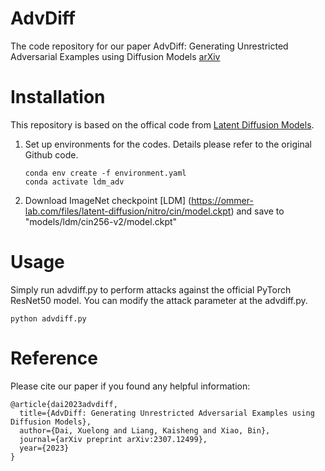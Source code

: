 # AdvDiff
 
The code repository for our paper AdvDiff: Generating Unrestricted Adversarial Examples using Diffusion Models [arXiv](https://arxiv.org/abs/2307.12499)

# Installation

This repository is based on the offical code from [Latent Diffusion Models](https://github.com/CompVis/latent-diffusion). 

1. Set up environments for the codes. Details please refer to the original Github code.

   ```shell
   conda env create -f environment.yaml
   conda activate ldm_adv
   ```
2. Download ImageNet checkpoint [LDM] (https://ommer-lab.com/files/latent-diffusion/nitro/cin/model.ckpt) and save to "models/ldm/cin256-v2/model.ckpt"

# Usage

Simply run advdiff.py to perform attacks against the official PyTorch ResNet50 model. You can modify the attack parameter at the advdiff.py.
```
python advdiff.py 
```

# Reference

Please cite our paper if you found any helpful information:


    @article{dai2023advdiff,
      title={AdvDiff: Generating Unrestricted Adversarial Examples using Diffusion Models},
      author={Dai, Xuelong and Liang, Kaisheng and Xiao, Bin},
      journal={arXiv preprint arXiv:2307.12499},
      year={2023}
    }
